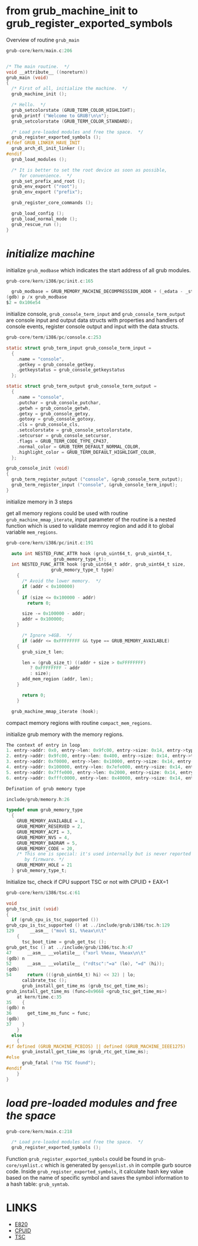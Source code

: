 # from grub\_machine\_init to grub\_register\_exported\_symbols

Overview of routine `grub_main`

```c
grub-core/kern/main.c:206


/* The main routine.  */
void __attribute__ ((noreturn))
grub_main (void)
{
  /* First of all, initialize the machine.  */
  grub_machine_init ();

  /* Hello.  */
  grub_setcolorstate (GRUB_TERM_COLOR_HIGHLIGHT);
  grub_printf ("Welcome to GRUB!\n\n");
  grub_setcolorstate (GRUB_TERM_COLOR_STANDARD);

  /* Load pre-loaded modules and free the space.  */
  grub_register_exported_symbols ();
#ifdef GRUB_LINKER_HAVE_INIT
  grub_arch_dl_init_linker ();
#endif
  grub_load_modules ();

  /* It is better to set the root device as soon as possible,
     for convenience.  */
  grub_set_prefix_and_root ();
  grub_env_export ("root");
  grub_env_export ("prefix");

  grub_register_core_commands ();

  grub_load_config ();
  grub_load_normal_mode ();
  grub_rescue_run ();
}
```

# _initialize machine_

initialize `grub_modbase` which indicates the start address of all grub modules.

```c
grub-core/kern/i386/pc/init.c:165

  grub_modbase = GRUB_MEMORY_MACHINE_DECOMPRESSION_ADDR + (_edata - _start);
(gdb) p /x grub_modbase
$2 = 0x106e54
```

initialize console, `grub_console_term_input` and `grub_console_term_output` are console input and output data structs with properties and handlers of console events, register console output and input with the data structs.

```c
grub-core/term/i386/pc/console.c:253

static struct grub_term_input grub_console_term_input =
  {
    .name = "console",
    .getkey = grub_console_getkey,
    .getkeystatus = grub_console_getkeystatus
  };

static struct grub_term_output grub_console_term_output =
  {
    .name = "console",
    .putchar = grub_console_putchar,
    .getwh = grub_console_getwh,
    .getxy = grub_console_getxy,
    .gotoxy = grub_console_gotoxy,
    .cls = grub_console_cls,
    .setcolorstate = grub_console_setcolorstate,
    .setcursor = grub_console_setcursor,
    .flags = GRUB_TERM_CODE_TYPE_CP437,
    .normal_color = GRUB_TERM_DEFAULT_NORMAL_COLOR,
    .highlight_color = GRUB_TERM_DEFAULT_HIGHLIGHT_COLOR,
  };

grub_console_init (void)
{
  grub_term_register_output ("console", &grub_console_term_output);
  grub_term_register_input ("console", &grub_console_term_input);
}
```

initialize memory in 3 steps

get all memory regions could be used with routine `grub_machine_mmap_iterate`, input parameter of the routine is a nested function which is used to validate memroy region and add it to global variable `mem_regions`.

```c
grub-core/kern/i386/pc/init.c:191

  auto int NESTED_FUNC_ATTR hook (grub_uint64_t, grub_uint64_t,
                  grub_memory_type_t);
  int NESTED_FUNC_ATTR hook (grub_uint64_t addr, grub_uint64_t size,
                 grub_memory_type_t type)
    {
      /* Avoid the lower memory.  */
      if (addr < 0x100000)
    {
      if (size <= 0x100000 - addr)
        return 0;

      size -= 0x100000 - addr;
      addr = 0x100000;
    }

      /* Ignore >4GB.  */
      if (addr <= 0xFFFFFFFF && type == GRUB_MEMORY_AVAILABLE)
    {
      grub_size_t len;

      len = (grub_size_t) ((addr + size > 0xFFFFFFFF)
         ? 0xFFFFFFFF - addr
         : size);
      add_mem_region (addr, len);
    }

      return 0;
    }

  grub_machine_mmap_iterate (hook);
```

compact memory regions with routine `compact_mem_regions`.

initialize grub memory with the memory regions.

```c
The context of entry in loop
1. entry->addr: 0x0, entry->len: 0x9fc00, entry->size: 0x14, entry->type: 0x1
2. entry->addr: 0x9fc00, entry->len: 0x400, entry->size: 0x14, entry->type: 0x2
3. entry->addr: 0xf0000, entry->len: 0x10000, entry->size: 0x14, entry->type: 0x2
4. entry->addr: 0x100000, entry->len: 0x7efe000, entry->size: 0x14, entry->type: 0x1
5. entry->addr: 0x7ffe000, entry->len: 0x2000, entry->size: 0x14, entry->type: 0x2
6. entry->addr: 0xfffc0000, entry->len: 0x40000, entry->size: 0x14, entry->type: 0x2

Defination of grub memory type

include/grub/memory.h:26

typedef enum grub_memory_type
  {
    GRUB_MEMORY_AVAILABLE = 1,
    GRUB_MEMORY_RESERVED = 2,
    GRUB_MEMORY_ACPI = 3,
    GRUB_MEMORY_NVS = 4,
    GRUB_MEMORY_BADRAM = 5,
    GRUB_MEMORY_CODE = 20,
    /* This one is special: it's used internally but is never reported
       by firmware. */
    GRUB_MEMORY_HOLE = 21
  } grub_memory_type_t;
```

Initialize tsc, check if CPU support TSC or not with CPUID + EAX=1

```c
grub-core/kern/i386/tsc.c:61

void
grub_tsc_init (void)
{
  if (grub_cpu_is_tsc_supported ())
grub_cpu_is_tsc_supported () at ../include/grub/i386/tsc.h:129
129      __asm__ ("movl $1, %%eax\n\t"
    {
      tsc_boot_time = grub_get_tsc ();
grub_get_tsc () at ../include/grub/i386/tsc.h:47
47      __asm__ __volatile__ ("xorl %%eax, %%eax\n\t"
(gdb) n
52      __asm__ __volatile__ ("rdtsc":"=a" (lo), "=d" (hi));
(gdb) 
54      return (((grub_uint64_t) hi) << 32) | lo;
      calibrate_tsc ();
      grub_install_get_time_ms (grub_tsc_get_time_ms);
grub_install_get_time_ms (func=0x9668 <grub_tsc_get_time_ms>)
    at kern/time.c:35
35    {
(gdb) n
36      get_time_ms_func = func;
(gdb) 
37    }
    }
  else
    {
#if defined (GRUB_MACHINE_PCBIOS) || defined (GRUB_MACHINE_IEEE1275)
      grub_install_get_time_ms (grub_rtc_get_time_ms);
#else
      grub_fatal ("no TSC found");
#endif
    }
}
```

# _load pre-loaded modules and free the space_

```c
grub-core/kern/main.c:218

  /* Load pre-loaded modules and free the space.  */
  grub_register_exported_symbols ();
```

Function `grub_register_exported_symbols` could be found in `grub-core/symlist.c` which is generated by `gensymlist.sh` in compile gurb source code. Inside `grub_register_exported_symbols`, it calculate hash key value based on the name of specific symbol and saves the symbol information to a hash table: `grub_symtab`.

# LINKS

* [E820](https://en.wikipedia.org/wiki/E820)
* [CPUID](https://en.wikipedia.org/wiki/CPUID)
* [TSC](https://en.wikipedia.org/wiki/Time_Stamp_Counter)



